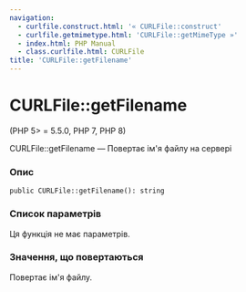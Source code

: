 ```yaml
---
navigation:
  - curlfile.construct.html: '« CURLFile::construct'
  - curlfile.getmimetype.html: 'CURLFile::getMimeType »'
  - index.html: PHP Manual
  - class.curlfile.html: CURLFile
title: 'CURLFile::getFilename'
---
```

# CURLFile::getFilename

(PHP 5> = 5.5.0, PHP 7, PHP 8)

CURLFile::getFilename — Повертає ім'я файлу на сервері

### Опис

```methodsynopsis
public CURLFile::getFilename(): string
```

### Список параметрів

Ця функція не має параметрів.

### Значення, що повертаються

Повертає ім'я файлу.

